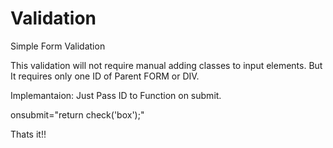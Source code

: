 Validation
==========

Simple Form Validation


This validation will not require manual adding classes to input elements. But It requires only one ID of Parent FORM or DIV.

 Implemantaion:
 Just Pass ID to Function on submit.
 
 onsubmit="return check('box');"
 
 Thats it!!
